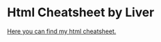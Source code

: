 # Html Cheatsheet by Liver

<a href="https://html-cheatsheet-by-liver.netlify.app/">Here you can find my html cheatsheet.</a>
